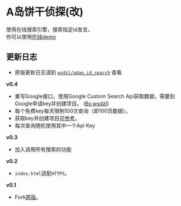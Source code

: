 # A岛饼干侦探(改)
使用在线搜索引擎，搜索指定id发言。    
你可以使用[在线demo](https://zhihaofans.com/nmb/search)    

## 更新日志
- 原版更新日志请到 [`wsdzl/adao_id_search`](https://github.com/wsdzl/adao_id_search) 查看

**v0.4**
- 重写Google接口，使用Google Custom Search Api获取数据，需要到Google申请key并创建项目。  ([By.wsdzl](https://github.com/wsdzl/adao_id_search/commit/577f1ea949aad2aef4bfd96c73c71f8ec0e0060c))  
- 每个免费key每天限制100次查询（即100页数据）。    
- 获取key并创建项目[可参考](http://www.cnblogs.com/yilongm/p/5508038.html)。    
- 每次查询随机使用其中一个Api Key

**v0.3**
- 加入调用所有搜索的功能

**v0.2**
- `index.html`适配`HTTPS`。

**v0.1**
- Fork[原版](https://github.com/wsdzl/adao_id_search)。
